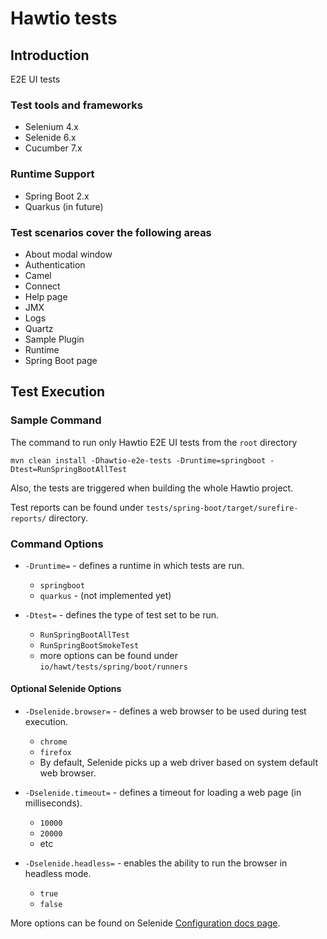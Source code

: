 # Hawtio tests

## Introduction

E2E UI tests

### Test tools and frameworks

- Selenium 4.x
- Selenide 6.x
- Cucumber 7.x

### Runtime Support

- Spring Boot 2.x
- Quarkus (in future)

### Test scenarios cover the following areas

- About modal window
- Authentication
- Camel
- Connect
- Help page
- JMX
- Logs
- Quartz
- Sample Plugin
- Runtime
- Spring Boot page


## Test Execution

### Sample Command

The command to run only Hawtio E2E UI tests from the `root` directory

```
mvn clean install -Dhawtio-e2e-tests -Druntime=springboot -Dtest=RunSpringBootAllTest
```

Also, the tests are triggered when building the whole Hawtio project.

Test reports can be found under `tests/spring-boot/target/surefire-reports/` directory.

### Command Options

- `-Druntime=` - defines a runtime in which tests are run.
  - `springboot`
  - `quarkus` - (not implemented yet)

- `-Dtest=` - defines the type of test set to be run.
  - `RunSpringBootAllTest`
  - `RunSpringBootSmokeTest`
  - more options can be found under `io/hawt/tests/spring/boot/runners`

#### Optional Selenide Options

- `-Dselenide.browser=` - defines a web browser to be used during test execution.
  - `chrome`
  - `firefox`
  - By default, Selenide picks up a web driver based on system default web browser.

- `-Dselenide.timeout=` - defines a timeout for loading a web page (in milliseconds).
  - `10000`
  - `20000`
  - etc
- `-Dselenide.headless=` - enables the ability to run the browser in headless mode.
  - `true`
  - `false`

More options can be found on Selenide [Configuration docs page](https://selenide.org/javadoc/current/com/codeborne/selenide/Configuration.html).
